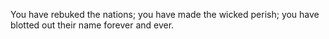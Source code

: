 You have rebuked the nations; you have made the wicked perish; you have blotted out their name forever and ever.
